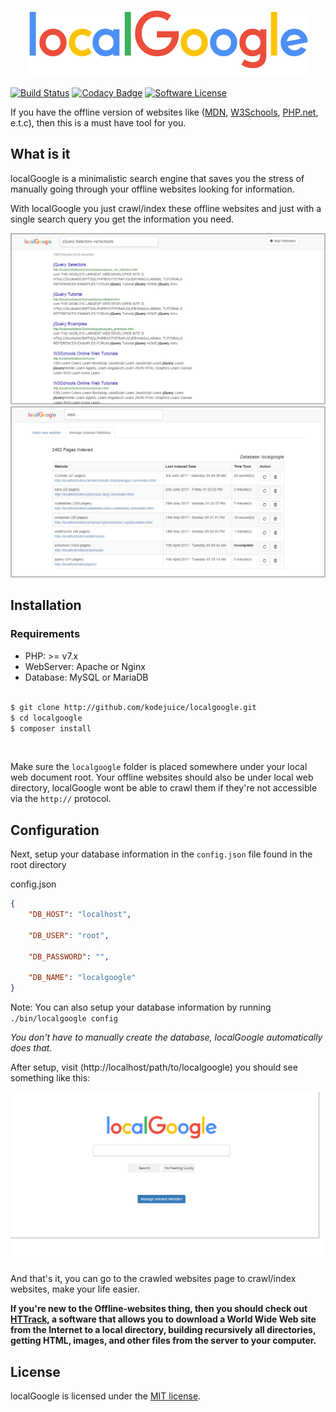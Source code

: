 <p align="center"> <img src="./assets/images/localgoogle.png" alt="localGoogle logo" border="0" /> </p>

[![Build Status](https://travis-ci.org/kodejuice/localGoogle.svg?branch=master)](https://travis-ci.org/kodejuice/localgoogle)
[![Codacy Badge](https://api.codacy.com/project/badge/Grade/32667e5ee1bd414c8e4837f096485997)](https://www.codacy.com/app/kodejuice/localGoogle_2?utm_source=github.com&amp;utm_medium=referral&amp;utm_content=kodejuice/localGoogle&amp;utm_campaign=Badge_Grade)
[![Software License](https://img.shields.io/badge/license-MIT-brightgreen.svg?style=flat)](LICENSE.md)


If you have the offline version of websites like ([MDN](https://developer.mozilla.org/), [W3Schools](https://w3schools.com/), [PHP.net](https://php.net/), e.t.c), then this is a must have tool for you.

## What is it

localGoogle is a minimalistic search engine that saves you the stress of manually going through your offline websites looking for information.

With localGoogle you just crawl/index these offline websites and just with a single search query you get the information you need.

![Search Results Page](./screenshots/results_page.png)
![Indexed Sites](./screenshots/indexed_sites.png)

## Installation

### Requirements
  * PHP: >= v7.x
  * WebServer: Apache or Nginx
  * Database: MySQL or MariaDB
<br><br>

```bash
$ git clone http://github.com/kodejuice/localgoogle.git
$ cd localgoogle
$ composer install
```
<br>

Make sure the `localgoogle` folder is placed somewhere under your local web document root. Your offline websites should also be under local web directory, localGoogle wont be able to crawl them if they're not accessible via the `http://` protocol.

Configuration
-------------

Next, setup your database information in the `config.json` file found in the root directory

config.json

```json
{
	"DB_HOST": "localhost",

	"DB_USER": "root",

	"DB_PASSWORD": "",

	"DB_NAME": "localgoogle"
}

```

Note: You can also setup your database information by running `./bin/localgoogle config`

_You don't have to manually create the database, localGoogle automatically does that._

After setup, visit (http://localhost/path/to/localgoogle) you should see something like this:

![Index Page](./screenshots/index_page.png)

And that's it, you can go to the crawled websites page to crawl/index websites, make your life easier.

**If you're new to the Offline-websites thing, then you should check out [HTTrack](https://www.httrack.com/), a software that allows you to download a World Wide Web site from the Internet to a local directory, building recursively all directories, getting HTML, images, and other files from the server to your computer.**

## License

localGoogle is licensed under the [MIT license](https://opensource.org/licenses/MIT).
